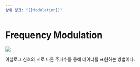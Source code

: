```yaml
---
상위 링크: "[[Modulation]]"
---
```

# Frequency Modulation

![](https://i.imgur.com/YjgeZOP.png)

아날로그 신호의 서로 다른 주파수를 통해 데이터를 표현하는 방법이다.